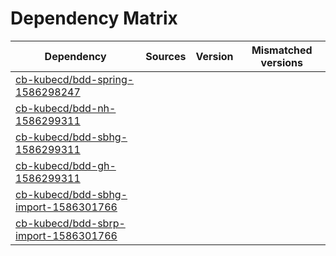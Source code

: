 # Dependency Matrix

Dependency | Sources | Version | Mismatched versions
---------- | ------- | ------- | -------------------
[cb-kubecd/bdd-spring-1586298247](https://github.com/cb-kubecd/bdd-spring-1586298247.git) |  | []() | 
[cb-kubecd/bdd-nh-1586299311](https://github.com/cb-kubecd/bdd-nh-1586299311.git) |  | []() | 
[cb-kubecd/bdd-sbhg-1586299311](https://github.com/cb-kubecd/bdd-sbhg-1586299311.git) |  | []() | 
[cb-kubecd/bdd-gh-1586299311](https://github.com/cb-kubecd/bdd-gh-1586299311.git) |  | []() | 
[cb-kubecd/bdd-sbhg-import-1586301766](https://github.com/cb-kubecd/bdd-sbhg-import-1586301766.git) |  | []() | 
[cb-kubecd/bdd-sbrp-import-1586301766](https://github.com/cb-kubecd/bdd-sbrp-import-1586301766.git) |  | []() | 
